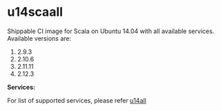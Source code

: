 # u14scaall
Shippable CI image for Scala on Ubuntu 14.04 with all available services. Available versions are:

1. 2.9.3
2. 2.10.6
3. 2.11.11
4. 2.12.3

**Services:**

For list of supported services, please refer [u14all](https://github.com/dry-dock/u14all)

